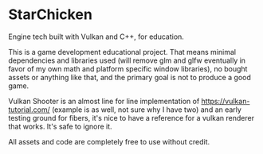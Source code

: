 # StarChicken
Engine tech built with Vulkan and C++, for education.

This is a game development educational project. That means minimal dependencies and libraries used (will remove glm and glfw eventually in favor of my own math and platform specific window libraries), no bought assets or anything like that, and the primary goal is not to produce a good game.

Vulkan Shooter is an almost line for line implementation of https://vulkan-tutorial.com/ (example is as well, not sure why I have two) and an early testing ground for fibers, it's nice to have a reference for a vulkan renderer that works. It's safe to ignore it.

All assets and code are completely free to use without credit.
